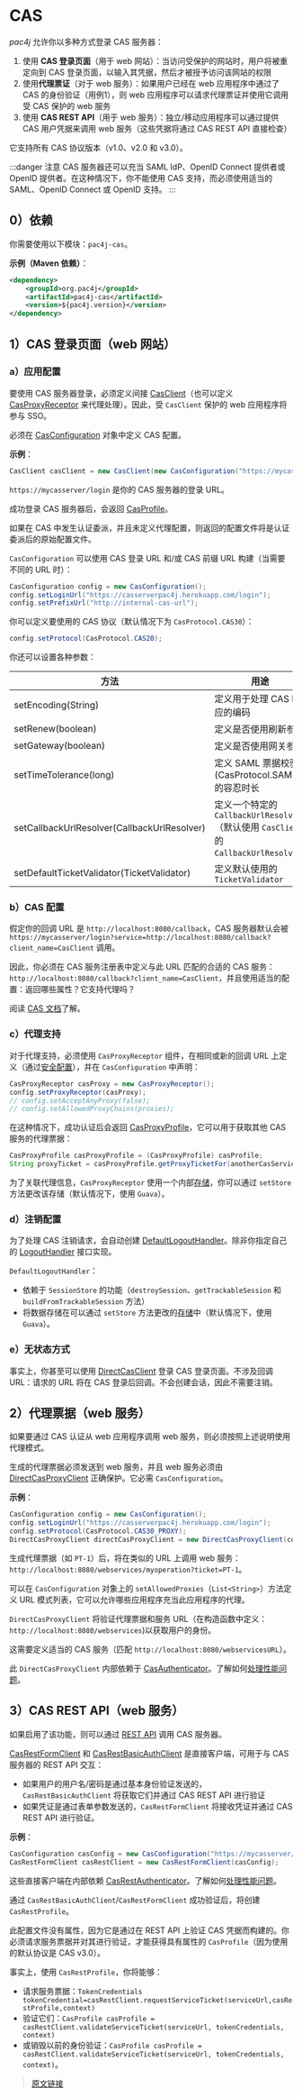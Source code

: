 # CAS

*pac4j* 允许你以多种方式登录 CAS 服务器：

1. 使用 **CAS 登录页面**（用于 web 网站）：当访问受保护的网站时，用户将被重定向到 CAS 登录页面，以输入其凭据，然后才被授予访问该网站的权限
2. 使用**代理票证**（对于 web 服务）：如果用户已经在 web 应用程序中通过了 CAS 的身份验证（用例1），则 web 应用程序可以请求代理票证并使用它调用受 CAS 保护的 web 服务
3. 使用 **CAS REST API**（用于 web 服务）：独立/移动应用程序可以通过提供 CAS 用户凭据来调用 web 服务（这些凭据将通过 CAS REST API 直接检查）

它支持所有 CAS 协议版本（v1.0、v2.0 和 v3.0）。

:::danger 注意
CAS 服务器还可以充当 SAML IdP、OpenID Connect 提供者或 OpenID 提供者。在这种情况下，你不能使用 CAS 支持，而必须使用适当的 SAML、OpenID Connect 或 OpenID 支持。
:::

## 0）依赖

你需要使用以下模块：`pac4j-cas`。

**示例（Maven 依赖）**：

```xml
<dependency>
    <groupId>org.pac4j</groupId>
    <artifactId>pac4j-cas</artifactId>
    <version>${pac4j.version}</version>
</dependency>
```

## 1）CAS 登录页面（web 网站）

### a）应用配置

要使用 CAS 服务器登录，必须定义间接 [CasClient](https://github.com/pac4j/pac4j/blob/master/pac4j-cas/src/main/java/org/pac4j/cas/client/CasClient.java)（也可以定义 [CasProxyReceptor](https://github.com/pac4j/pac4j/blob/master/pac4j-cas/src/main/java/org/pac4j/cas/client/CasProxyReceptor.java) 来代理处理）。因此，受 `CasClient` 保护的 web 应用程序将参与 SSO。

必须在 [CasConfiguration](https://github.com/pac4j/pac4j/blob/master/pac4j-cas/src/main/java/org/pac4j/cas/config/CasConfiguration.java) 对象中定义 CAS 配置。

**示例**：

```java
CasClient casClient = new CasClient(new CasConfiguration("https://mycasserver/login"));
```

`https://mycasserver/login` 是你的 CAS 服务器的登录 URL。

成功登录 CAS 服务器后，会返回 [CasProfile](https://github.com/pac4j/pac4j/blob/master/pac4j-cas/src/main/java/org/pac4j/cas/profile/CasProfile.java)。

如果在 CAS 中发生认证委派，并且未定义代理配置，则返回的配置文件将是认证委派后的原始配置文件。

`CasConfiguration` 可以使用 CAS 登录 URL 和/或 CAS 前缀 URL 构建（当需要不同的 URL 时）：

```java
CasConfiguration config = new CasConfiguration();
config.setLoginUrl("https://casserverpac4j.herokuapp.com/login");
config.setPrefixUrl("http://internal-cas-url");
```

你可以定义要使用的 CAS 协议（默认情况下为 `CasProtocol.CAS30`）：

```java
config.setProtocol(CasProtocol.CAS20);
```

你还可以设置各种参数：

|方法|用途|
|--|--|
|setEncoding(String)|定义用于处理 CAS 响应的编码|
|setRenew(boolean)|定义是否使用刷新参数|
|setGateway(boolean)|定义是否使用网关参数|
|setTimeTolerance(long)|定义 SAML 票据校验 (CasProtocol.SAML)的容忍时长|
|setCallbackUrlResolver(CallbackUrlResolver)|定义一个特定的 `CallbackUrlResolver` （默认使用 `CasClient` 的 `CallbackUrlResolver`)|
|setDefaultTicketValidator(TicketValidator)|定义默认使用的 `TicketValidator`|

### b）CAS 配置

假定你的回调 URL 是 `http://localhost:8080/callback`，CAS 服务器默认会被 `https://mycasserver/login?service=http://localhost:8080/callback?client_name=CasClient` 调用。

因此，你必须在 CAS 服务注册表中定义与此 URL 匹配的合适的 CAS 服务：`http://localhost:8080/callback?client_name=CasClient`，并且使用适当的配置：返回哪些属性？它支持代理吗？

阅读 [CAS 文档](https://apereo.github.io/cas/6.2.x/services/Service-Management.html)了解。

### c）代理支持

对于代理支持，必须使用 `CasProxyReceptor` 组件，在相同或新的回调 URL 上定义（通过[安全配置](/v5.7/config.html)），并在 `CasConfiguration` 中声明：

```java
CasProxyReceptor casProxy = new CasProxyReceptor();
config.setProxyReceptor(casProxy);
// config.setAcceptAnyProxy(false);
// config.setAllowedProxyChains(proxies);
```

在这种情况下，成功认证后会返回 [CasProxyProfile](https://github.com/pac4j/pac4j/blob/master/pac4j-cas/src/main/java/org/pac4j/cas/profile/CasProxyProfile.java)，它可以用于获取其他 CAS 服务的代理票据：

```java
CasProxyProfile casProxyProfile = (CasProxyProfile) casProfile;
String proxyTicket = casProxyProfile.getProxyTicketFor(anotherCasServiceUrl);
```

为了关联代理信息，`CasProxyReceptor` 使用一个内部[存储](/v5.7/store.html)，你可以通过 `setStore` 方法更改该存储（默认情况下，使用 `Guava`）。

### d）注销配置

为了处理 CAS 注销请求，会自动创建 [DefaultLogoutHandler](https://github.com/pac4j/pac4j/blob/master/pac4j-core/src/main/java/org/pac4j/core/logout/handler/DefaultLogoutHandler.java)。除非你指定自己的 [LogoutHandler](https://github.com/pac4j/pac4j/blob/master/pac4j-core/src/main/java/org/pac4j/core/logout/handler/LogoutHandler.java) 接口实现。

`DefaultLogoutHandler`：

- 依赖于 `SessionStore` 的功能（`destroySession`、`getTrackableSession` 和 `buildFromTrackableSession` 方法）
- 将数据存储在可以通过 `setStore` 方法更改的[存储](/v5.7/store.html)中（默认情况下，使用 `Guava`）。

### e）无状态方式

事实上，你甚至可以使用 [DirectCasClient](https://github.com/pac4j/pac4j/blob/master/pac4j-cas/src/main/java/org/pac4j/cas/client/direct/DirectCasClient.java) 登录 CAS 登录页面。不涉及回调 URL：请求的 URL 将在 CAS 登录后回调。不会创建会话，因此不需要注销。

## 2）代理票据（web 服务）

如果要通过 CAS 认证从 web 应用程序调用 web 服务，则必须按照上述说明使用代理模式。

生成的代理票据必须发送到 web 服务，并且 web 服务必须由 [DirectCasProxyClient](https://github.com/pac4j/pac4j/blob/master/pac4j-cas/src/main/java/org/pac4j/cas/client/direct/DirectCasProxyClient.java) 正确保护。它必需 `CasConfiguration`。

**示例**：

```java
CasConfiguration config = new CasConfiguration();
config.setLoginUrl("https://casserverpac4j.herokuapp.com/login");
config.setProtocol(CasProtocol.CAS30_PROXY);
DirectCasProxyClient directCasProxyClient = new DirectCasProxyClient(config, "http://localhost:8080/webservices");
```

生成代理票据（如 `PT-1`）后，将在类似的 URL 上调用 web 服务：`http://localhost:8080/webservices/myoperation?ticket=PT-1`。

可以在 `CasConfiguration` 对象上的 `setAllowedProxies`（`List<String>`）方法定义 URL 模式列表，它可以允许哪些应用程序充当此应用程序的代理。

`DirectCasProxyClient` 将验证代理票据和服务 URL（在构造函数中定义：`http://localhost:8080/webservices`)以获取用户的身份。

这需要定义适当的 CAS 服务（匹配 `http://localhost:8080/webservicesURL`）。

此 `DirectCasProxyClient` 内部依赖于 [CasAuthenticator](https://github.com/pac4j/pac4j/blob/master/pac4j-cas/src/main/java/org/pac4j/cas/credentials/authenticator/CasAuthenticator.java)。了解如何[处理性能问题](/v5.7/authenticators.html#_1-处理性能问题)。

## 3）CAS REST API（web 服务）

如果启用了该功能，则可以通过 [REST API](https://apereo.github.io/cas/6.2.x/protocol/REST-Protocol.html) 调用 CAS 服务器。

[CasRestFormClient](https://github.com/pac4j/pac4j/blob/master/pac4j-cas/src/main/java/org/pac4j/cas/client/rest/CasRestFormClient.java) 和 [CasRestBasicAuthClient](https://github.com/pac4j/pac4j/blob/master/pac4j-cas/src/main/java/org/pac4j/cas/client/rest/CasRestBasicAuthClient.java) 是直接客户端，可用于与 CAS 服务器的 REST API 交互：

- 如果用户的用户名/密码是通过基本身份验证发送的，`CasRestBasicAuthClient` 将获取它们并通过 CAS REST API 进行验证
- 如果凭证是通过表单参数发送的，`CasRestFormClient` 将接收凭证并通过 CAS REST API 进行验证。

**示例**：

```java
CasConfiguration casConfig = new CasConfiguration("https://mycasserver/login");
CasRestFormClient casRestClient = new CasRestFormClient(casConfig);
```

这些直接客户端在内部依赖 [CasRestAuthenticator](https://github.com/pac4j/pac4j/blob/master/pac4j-cas/src/main/java/org/pac4j/cas/credentials/authenticator/CasAuthenticator.jav)。了解如何[处理性能问题](/v5.7/authenticators.html#_1-处理性能问题)。

通过 `CasRestBasicAuthClient`/`CasRestFormClient` 成功验证后，将创建 `CasRestProfile`。

此配置文件没有属性，因为它是通过在 REST API 上验证 CAS 凭据而构建的。你必须请求服务票据并对其进行验证，才能获得具有属性的 `CasProfile`（因为使用的默认协议是 CAS v3.0）。

事实上，使用 `CasRestProfile`，你将能够：

- 请求服务票据：`TokenCredentials tokenCredential=casRestClient.requestServiceTicket(serviceUrl,casRestProfile,context)`
- 验证它们：`CasProfile casProfile = casRestClient.validateServiceTicket(serviceUrl, tokenCredentials, context)`
- 或销毁以前的身份验证：`CasProfile casProfile = casRestClient.validateServiceTicket(serviceUrl, tokenCredentials, context)`。

> [原文链接](https://www.pac4j.org/4.5.x/docs/clients/cas.html)
